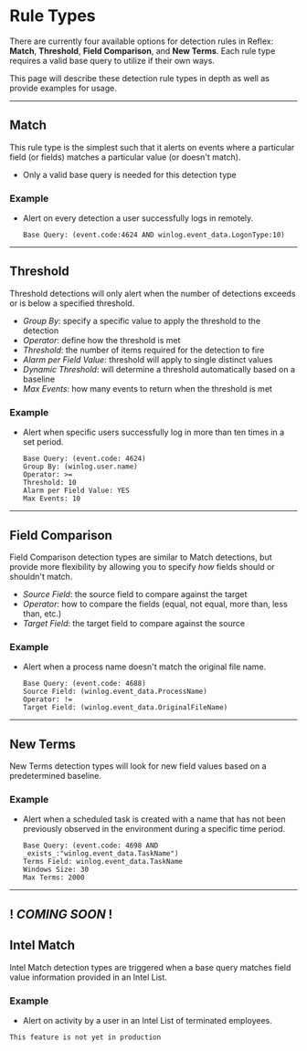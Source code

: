 # Rule Types
There are currently four available options for detection rules in Reflex: **Match**, **Threshold**, **Field Comparison**, and **New Terms**. Each rule type requires a valid base query to utilize if their own ways.

This page will describe these detection rule types in depth as well as provide examples for usage.

---

## Match
This rule type is the simplest such that it alerts on events where a particular field (or fields) matches a particular value (or doesn't match). 
* Only a valid base query is needed for this detection type

### Example
* Alert on every detection a user successfully logs in remotely.
    ```
    Base Query: (event.code:4624 AND winlog.event_data.LogonType:10)
    ```

---

## Threshold
Threshold detections will only alert when the number of detections exceeds or is below a specified threshold. 
* *Group By*: specify a specific value to apply the threshold to the detection
* *Operator*: define how the threshold is met
* *Threshold*: the number of items required for the detection to fire
* *Alarm per Field Value*: threshold will apply to single distinct values
* *Dynamic Threshold*: will determine a threshold automatically based on a baseline
* *Max Events*: how many events to return when the threshold is met


### Example
* Alert when specific users successfully log in more than ten times in a set period.
    ```
    Base Query: (event.code: 4624)
    Group By: (winlog.user.name)
    Operator: >=
    Threshold: 10 
    Alarm per Field Value: YES
    Max Events: 10
    ```
---

## Field Comparison
Field Comparison detection types are similar to Match detections, but provide more flexibility by allowing you to specify *how* fields should or shouldn't match.
* *Source Field*: the source field to compare against the target
* *Operator*: how to compare the fields (equal, not equal, more than, less than, etc.)
* *Target Field*: the target field to compare against the source

### Example
* Alert when a process name doesn't match the original file name.
    ```
    Base Query: (event.code: 4688)
    Source Field: (winlog.event_data.ProcessName)
    Operator: !=
    Target Field: (winlog.event_data.OriginalFileName)
    ```

---

## New Terms
New Terms detection types will look for new field values based on a predetermined baseline. 

### Example
* Alert when a scheduled task is created with a name that has not been previously observed in the environment during a specific time period.
    ```
    Base Query: (event.code: 4698 AND _exists_:"winlog.event_data.TaskName")
    Terms Field: winlog.event_data.TaskName
    Windows Size: 30
    Max Terms: 2000
    ```

---

## ! ***COMING SOON*** !
## Intel Match 
Intel Match detection types are triggered when a base query matches field value information provided in an Intel List. 

### Example
* Alert on activity by a user in an Intel List of terminated employees.
```
This feature is not yet in production
```
